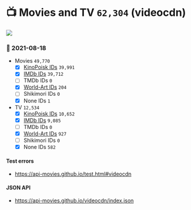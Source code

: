 # :tv: Movies and TV `62,304` (videocdn)

<a href="https://API-Movies.github.io"><img src="https://API-Movies.github.io/banner.png?cache"></a>

### :date: 2021-08-18
- Movies `49,770`
  - [x] <a href="https://API-Movies.github.io/videocdn/movie_kinopoisk_ids.json">KinoPoisk IDs</a> `39,991`
  - [x] <a href="https://API-Movies.github.io/videocdn/movie_imdb_ids.json">IMDb IDs</a> `39,712`
  - [ ] TMDb IDs `0`
  - [x] <a href="https://API-Movies.github.io/videocdn/movie_world_art_ids.json">World-Art IDs</a> `204`
  - [ ] Shikimori IDs `0`
  - [x] None IDs `1`
- TV `12,534`
  - [x] <a href="https://API-Movies.github.io/videocdn/tv_kinopoisk_ids.json">KinoPoisk IDs</a> `10,652`
  - [x] <a href="https://API-Movies.github.io/videocdn/tv_imdb_ids.json">IMDb IDs</a> `9,085`
  - [ ] TMDb IDs `0`
  - [x] <a href="https://API-Movies.github.io/videocdn/tv_world_art_ids.json">World-Art IDs</a> `927`
  - [ ] Shikimori IDs `0`
  - [x] None IDs `582`
#### Test errors
- <a href='https://api-movies.github.io/test.html#videocdn'>https://api-movies.github.io/test.html#videocdn</a>
#### JSON API
- <a href='https://api-movies.github.io/videocdn/index.json'>https://api-movies.github.io/videocdn/index.json</a>
